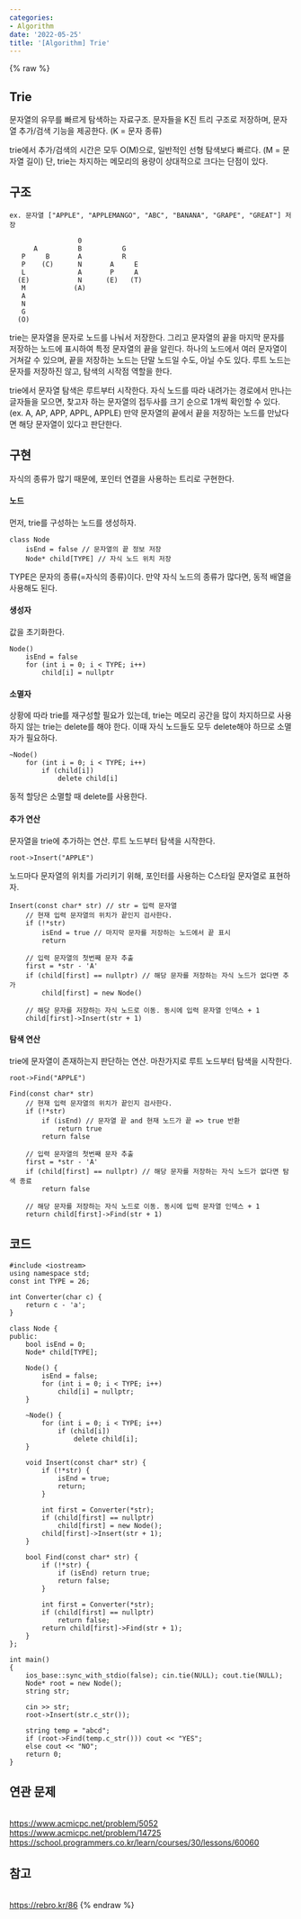 ```yaml
---
categories:
- Algorithm
date: '2022-05-25'
title: '[Algorithm] Trie'
---
```


{% raw %}
## Trie
문자열의 유무를 빠르게 탐색하는 자료구조. 문자들을 K진 트리 구조로 저장하며, 문자열 추가/검색 기능을 제공한다. (K = 문자 종류)

trie에서 추가/검색의 시간은 모두 O(M)으로, 일반적인 선형 탐색보다 빠르다. (M = 문자열 길이) 단, trie는 차지하는 메모리의 용량이 상대적으로 크다는 단점이 있다.

## 구조
```
ex. 문자열 ["APPLE", "APPLEMANGO", "ABC", "BANANA", "GRAPE", "GREAT"] 저장

                 0
      A          B          G
   P     B       A          R
   P    (C)      N       A     E
   L             A       P     A
  (E)            N      (E)   (T)
   M            (A)
   A
   N 
   G
  (O)
```
trie는 문자열을 문자로 노드를 나눠서 저장한다. 그리고 문자열의 끝을 마지막 문자를 저장하는 노드에 표시하여 특정 문자열의 끝을 알린다. 하나의 노드에서 여러 문자열이 거쳐갈 수 있으며, 끝을 저장하는 노드는 단말 노드일 수도, 아닐 수도 있다. 루트 노드는 문자를 저장하진 않고, 탐색의 시작점 역할을 한다.

trie에서 문자열 탐색은 루트부터 시작한다. 자식 노드를 따라 내려가는 경로에서 만나는 글자들을 모으면, 찾고자 하는 문자열의 접두사를 크기 순으로 1개씩 확인할 수 있다. (ex. A, AP, APP, APPL, APPLE) 만약 문자열의 끝에서 끝을 저장하는 노드를 만났다면 해당 문자열이 있다고 판단한다.

## 구현
자식의 종류가 많기 때문에, 포인터 연결을 사용하는 트리로 구현한다.

#### 노드
먼저, trie를 구성하는 노드를 생성하자.
```
class Node
	isEnd = false // 문자열의 끝 정보 저장
	Node* child[TYPE] // 자식 노드 위치 저장
```
TYPE은 문자의 종류(=자식의 종류)이다. 만약 자식 노드의 종류가 많다면, 동적 배열을 사용해도 된다.

#### 생성자
값을 초기화한다.
```
Node()
	isEnd = false
	for (int i = 0; i < TYPE; i++)
		child[i] = nullptr
```

#### 소멸자
상황에 따라 trie를 재구성할 필요가 있는데, trie는 메모리 공간을 많이 차지하므로 사용하지 않는 trie는 delete를 해야 한다. 이때 자식 노드들도 모두 delete해야 하므로 소멸자가 필요하다.
```
~Node()
	for (int i = 0; i < TYPE; i++)
		if (child[i])
			delete child[i]
```
동적 할당은 소멸할 때 delete를 사용한다.

#### 추가 연산
문자열을 trie에 추가하는 연산. 루트 노드부터 탐색을 시작한다.
```
root->Insert("APPLE")
```

노드마다 문자열의 위치를 가리키기 위해, 포인터를 사용하는 C스타일 문자열로 표현하자.
```
Insert(const char* str) // str = 입력 문자열
	// 현재 입력 문자열의 위치가 끝인지 검사한다.
	if (!*str)
		isEnd = true // 마지막 문자를 저장하는 노드에서 끝 표시
		return

	// 입력 문자열의 첫번째 문자 추출
	first = *str - 'A'
	if (child[first] == nullptr) // 해당 문자를 저장하는 자식 노드가 없다면 추가
		child[first] = new Node()

	// 해당 문자를 저장하는 자식 노드로 이동. 동시에 입력 문자열 인덱스 + 1
	child[first]->Insert(str + 1)
```

#### 탐색 연산
trie에 문자열이 존재하는지 판단하는 연산. 마찬가지로 루트 노드부터 탐색을 시작한다.
```
root->Find("APPLE")
```

```
Find(const char* str)
	// 현재 입력 문자열의 위치가 끝인지 검사한다.
	if (!*str)
		if (isEnd) // 문자열 끝 and 현재 노드가 끝 => true 반환
			return true
		return false

	// 입력 문자열의 첫번째 문자 추출
	first = *str - 'A'
	if (child[first] == nullptr) // 해당 문자를 저장하는 자식 노드가 없다면 탐색 종료
		return false
	
	// 해당 문자를 저장하는 자식 노드로 이동. 동시에 입력 문자열 인덱스 + 1
	return child[first]->Find(str + 1)
```

## 코드
```
#include <iostream>
using namespace std;
const int TYPE = 26;

int Converter(char c) {
	return c - 'a';
}

class Node {
public:
	bool isEnd = 0;
	Node* child[TYPE];

	Node() {
		isEnd = false;
		for (int i = 0; i < TYPE; i++)
			child[i] = nullptr;
	}

	~Node() {
		for (int i = 0; i < TYPE; i++)
			if (child[i])
				delete child[i];
	}

	void Insert(const char* str) {
		if (!*str) {
			isEnd = true;
			return;
		}

		int first = Converter(*str);
		if (child[first] == nullptr)
			child[first] = new Node();
		child[first]->Insert(str + 1);
	}

	bool Find(const char* str) {
		if (!*str) {
			if (isEnd) return true;
			return false;
		}

		int first = Converter(*str);
		if (child[first] == nullptr)
			return false;
		return child[first]->Find(str + 1);
	}
};

int main()
{
	ios_base::sync_with_stdio(false); cin.tie(NULL); cout.tie(NULL);
	Node* root = new Node();
	string str;

	cin >> str;
	root->Insert(str.c_str());

	string temp = "abcd";
	if (root->Find(temp.c_str())) cout << "YES";
	else cout << "NO";
	return 0;
}
```

## 연관 문제
<br>https://www.acmicpc.net/problem/5052
<br>https://www.acmicpc.net/problem/14725
<br>https://school.programmers.co.kr/learn/courses/30/lessons/60060

## 참고
<br>https://rebro.kr/86
{% endraw %}